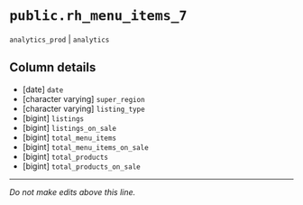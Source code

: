 # `public.rh_menu_items_7`
`analytics_prod` | `analytics`

## Column details
* [date]      `date`
* [character varying] `super_region`
* [character varying] `listing_type`
* [bigint]    `listings`
* [bigint]    `listings_on_sale`
* [bigint]    `total_menu_items`
* [bigint]    `total_menu_items_on_sale`
* [bigint]    `total_products`
* [bigint]    `total_products_on_sale`

-------------------------------------------------------------------------------
*Do not make edits above this line.*
